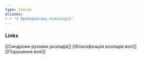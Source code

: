 ```yaml
---
type: course
aliases:
- - "{ Пропедевтика_психіатрії"
---
```


### Links
[[Синдроми рухових розладів]]
[[Класифікаціія розладів волі]]
[[Порушення волі]]
